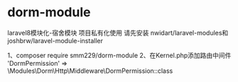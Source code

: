 # dorm-module
laravel8模块化-宿舍模块
项目私有化使用
请先安装 nwidart/laravel-modules和joshbrw/laravel-module-installer

1、composer require smm229/dorm-module
2、在Kernel.php添加路由中间件
'DormPermission' => \Modules\Dorm\Http\Middleware\DormPermission::class

